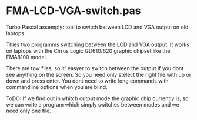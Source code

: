# FMA-LCD-VGA-switch.pas
Turbo Pascal assemply: tool to switch between LCD and VGA output on old laptops

Thies two programms switching between the LCD and VGA output. It works on laptops with the Cirrus Logic GD610/620 graphic chipset like the FMA8100 model.

There are tow files, so it' easyer to switch between the output if you dont see anything on the screen. So you need only stelect the right file with up or down and press enter. You dont need to write long commands with commandline options when you are blind.

ToDO: If we find out in whitch output mode the graphic chip currently is, so we can write a program which simply switches between modes and we need only one file.
